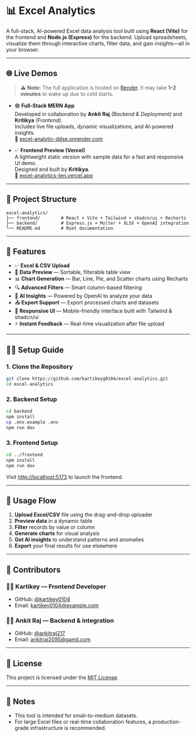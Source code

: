 # 📊 Excel Analytics

A full-stack, AI-powered Excel data analysis tool built using **React (Vite)** for the frontend and **Node.js (Express)** for the backend. Upload spreadsheets, visualize them through interactive charts, filter data, and gain insights—all in your browser.

---

## 🌐 Live Demos

> ⚠️ **Note:** The full application is hosted on [Render](https://excel-analytics-mern-project.onrender.com/). It may take **1–2 minutes** to wake up due to cold starts.

- 🟢 **Full-Stack MERN App**  
  Developed in collaboration by **Ankit Raj** _(Backend & Deployment)_ and **Kritikya** _(Frontend)_.  
  Includes live file uploads, dynamic visualizations, and AI-powered insights.  
  🔗 [excel-analytic-ddxe.onrender.com](https://excel-analytics-mern-project.onrender.com/)

- ✅ **Frontend Preview (Vercel)**  
  A lightweight static version with sample data for a fast and responsive UI demo.  
  Designed and built by **Kritikya**.  
  🔗 [excel-analytics-ten.vercel.app](https://excel-analytics-ten.vercel.app/)

---

## 🧱 Project Structure

```
excel-analytics/
├── frontend/        # React + Vite + Tailwind + shadcn/ui + Recharts
├── backend/         # Express.js + Multer + XLSX + OpenAI integration
└── README.md        # Root documentation
```

---

## 🚀 Features

- ✅ **Excel & CSV Upload**
- 🧾 **Data Preview** — Sortable, filterable table view
- 📊 **Chart Generation** — Bar, Line, Pie, and Scatter charts using Recharts
- 🔍 **Advanced Filters** — Smart column-based filtering
- 🤖 **AI Insights** — Powered by OpenAI to analyze your data
- 📤 **Export Support** — Export processed charts and datasets
- 📱 **Responsive UI** — Mobile-friendly interface built with Tailwind & shadcn/ui
- ⚡ **Instant Feedback** — Real-time visualization after file upload

---

## 🧑‍💻 Setup Guide

### 1. Clone the Repository

```bash
git clone https://github.com/kartikeyg0104/excel-analytics.git
cd excel-analytics
```

### 2. Backend Setup

```bash
cd backend
npm install
cp .env.example .env
npm run dev
```

### 3. Frontend Setup

```bash
cd ../frontend
npm install
npm run dev
```

Visit [http://localhost:5173](http://localhost:5173) to launch the frontend.

---

## 🎯 Usage Flow

1. **Upload Excel/CSV** file using the drag-and-drop uploader
2. **Preview data** in a dynamic table
3. **Filter** records by value or column
4. **Generate charts** for visual analysis
5. **Get AI insights** to understand patterns and anomalies
6. **Export** your final results for use elsewhere

---

## 👥 Contributors

### 👨‍🎨 Kartikey — Frontend Developer

- GitHub: [@kartikey0104](https://github.com/kartikey0104)
- Email: kartikey0104@example.com

### 🧑‍💻 Ankit Raj — Backend & Integration

- GitHub: [@ankitraj217](https://github.com/ankitraj217)
- Email: ankitraj2095@gamil.com

---

## 📄 License

This project is licensed under the [MIT License](LICENSE).

---

## 📝 Notes

- This tool is intended for small-to-medium datasets.
- For large Excel files or real-time collaboration features, a production-grade infrastructure is recommended.
